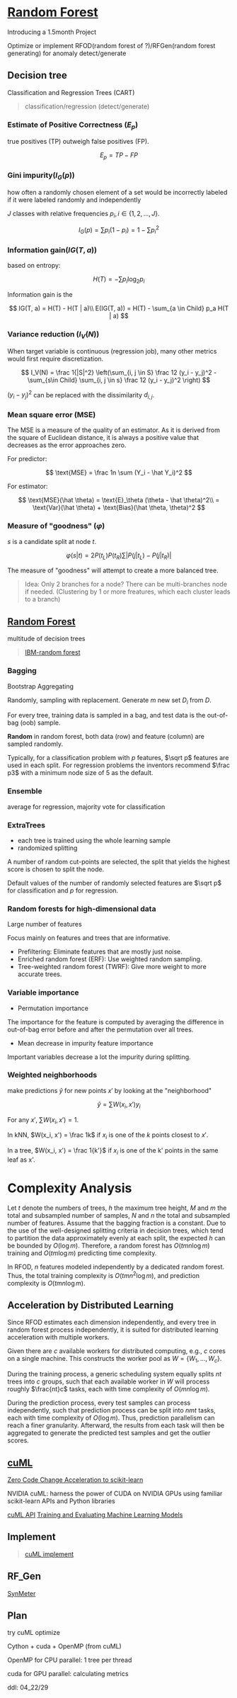 # [Random Forest](https://zh.wikipedia.org/wiki/%E9%9A%8F%E6%9C%BA%E6%A3%AE%E6%9E%97)

Introducing a 1.5month Project

Optimize or implement RFOD(random forest of ?)/RFGen(random forest generating) for anomaly detect/generate

## Decision tree

Classification and Regression Trees (CART)

> classification/regression (detect/generate)

### Estimate of Positive Correctness ($E_p$)

true positives (TP) outweigh false positives (FP).

$$
E_p = TP - FP
$$

### Gini impurity($I_G(p)$)

how often a randomly chosen element of a set would be incorrectly labeled if it were labeled randomly and independently 

$J$ classes with relative frequencies $p_i, i \in \{1,2,...,J\}$.

$$
I_G(p) = \sum p_i (1 - p_i) = 1 - \sum p_i^2
$$

### Information gain($IG(T, a)$)

based on entropy:

$$
H(T) = -\sum p_i \log_2 p_i
$$

Information gain is the 

$$
IG(T, a) = H(T) - H(T | a)\\
E(IG(T, a)) = H(T) - \sum_{a \in Child} p_a H(T | a)
$$

### Variance reduction ($I_V(N)$)

When target variable is continuous (regression job), many other metrics would first require discretization.

$$
I_V(N) = \frac 1{|S|^2} \left(\sum_{i, j \in S} \frac 12 (y_i - y_j)^2 - \sum_{s\in Child} \sum_{i, j \in s} \frac 12 (y_i - y_j)^2 \right)
$$

$(y_i - y_j)^2$ can be replaced with the dissimilarity $d_{i,j}$.

### Mean square error (MSE)

The MSE is a measure of the quality of an estimator. As it is derived from the square of Euclidean distance, it is always a positive value that decreases as the error approaches zero.

For predictor:

$$
\text{MSE} = \frac 1n \sum (Y_i - \hat Y_i)^2
$$

For estimator:

$$
\text{MSE}(\hat \theta) = \text{E}_\theta (\theta - \hat \theta)^2\\
= \text{Var}(\hat \theta) + \text{Bias}(\hat \theta, \theta)^2
$$

### Measure of "goodness" ($\varphi$)

$s$ is a candidate split at node $t$.

$$
\varphi(s | t) = 2P(t_L)P(t_R) \sum |P(j|t_L) - P(j | t_R)|
$$

The measure of "goodness" will attempt to create a more balanced tree.

> Idea: Only 2 branches for a node? There can be multi-branches node if needed. (Clustering by 1 or more freatures, which each cluster leads to a branch)

## [Random Forest](https://zh.wikipedia.org/wiki/%E9%9A%8F%E6%9C%BA%E6%A3%AE%E6%9E%97)

multitude of decision trees

> [IBM-random forest](https://www.ibm.com/think/topics/random-forest)

### Bagging

Bootstrap Aggregating

Randomly, sampling with replacement. Generate $m$ new set $D_i$ from $D$.

For every tree, training data is sampled in a bag, and test data is the out-of-bag (oob) sample. 

**Random** in random forest, both data (row) and feature (column) are sampled randomly. 

Typically, for a classification problem with $p$ features, $\sqrt p$ features are used in each split.  For regression problems the inventors recommend $\frac p3$ with a minimum node size of $5$ as the default.

### Ensemble

average for regression, majority vote for classification

### ExtraTrees

- each tree is trained using the whole learning sample
- randomized splitting

A number of random cut-points are selected, the split that yields the highest score is chosen to split the node.

Default values of the number of randomly selected features are $\sqrt p$ for classification and $p$ for regression.

### Random forests for high-dimensional data

Large number of features

Focus mainly on features and trees that are informative.

- Prefiltering: Eliminate features that are mostly just noise.
- Enriched random forest (ERF): Use weighted random sampling.
- Tree-weighted random forest (TWRF): Give more weight to more accurate trees.

### Variable importance

- Permutation importance

The importance for the feature is computed by averaging the difference in out-of-bag error before and after the permutation over all trees. 

- Mean decrease in impurity feature importance

Important variables decrease a lot the impurity during splitting.

### Weighted neighborhoods

make predictions $\hat y$ for new points $x'$ by looking at the "neighborhood"

$$
\hat y = \sum W(x_i, x')y_i 
$$

For any $x'$, $\sum W(x_i, x') = 1$.

In kNN, $W(x_i, x') = \frac 1k$ if $x_i$ is one of the $k$ points closest to $x'$.

In a tree, $W(x_i, x') = \frac 1{k'}$ if $x_i$ is one of the k' points in the same leaf as x'.

# Complexity Analysis

Let $t$ denote the numbers of trees, $h$ the maximum tree height, $M$ and $m$ the total and subsampled number of samples, $N$ and $n$ the total and subsampled number of features. Assume that the bagging fraction is a constant. Due to the use of the well-designed splitting criteria in decision trees, which tend to partition the data approximately evenly at each split, the expected $h$ can be bounded by $O(\log m)$. Therefore, a random forest has $O(tmn \log m)$ training and $O(tm \log m)$ predicting time complexity.

In RFOD, $n$ features modeled independently by a dedicated random forest. Thus, the total training complexity is $O(tmn^2 \log m)$, and prediction complexity is $O(tmn \log m)$.

## Acceleration by Distributed Learning

Since RFOD estimates each dimension independently, and every tree in random forest process independently, it is suited for distributed learning acceleration with multiple workers. 

Given there are $c$ available workers for distributed computing, e.g., $c$ cores on a single machine. This constructs the worker pool as $W = \{W_1, ..., W_c\}$.

During the training process, a generic scheduling system equally splits $nt$ trees into $c$ groups, such that each available worker in $W$ will process roughly $\frac{nt}c$ tasks, each with time complexity of $O(mn \log m)$.

During the prediction process, every test samples can process independently, such that prediction process can be split into $nmt$ tasks, each with time complexity of $O(\log m)$. Thus, prediction parallelism can reach a finer granularity. Afterward, the results from each task will then be aggregated to generate the predicted test samples and get the outlier scores.

## [cuML](https://github.com/rapidsai/cuml)

[Zero Code Change Acceleration to scikit-learn](https://developer.nvidia.com/blog/nvidia-cuml-brings-zero-code-change-acceleration-to-scikit-learn)

NVIDIA cuML: harness the power of CUDA on NVIDIA GPUs using familiar scikit-learn APIs and Python libraries

[cuML API](https://docs.rapids.ai/api/cuml/stable/api/#regression-and-classification)
[Training and Evaluating Machine Learning Models](https://docs.rapids.ai/api/cuml/stable/estimator_intro/#Random-Forest-Classification-and-Accuracy-metrics)

## Implement

> [cuML implement](https://github.com/rapidsai/cuml/tree/fdc14b38fcff98103258ef5410a53205b55b90c9/cpp/src/randomforest)

## RF_Gen

[SynMeter](https://github.com/zealscott/SynMeter)

## Plan

try cuML optimize

Cython + cuda + OpenMP (from cuML)

OpenMP for CPU parallel: 1 tree per thread

cuda for GPU parallel: calculating metrics

ddl: 04_22/29